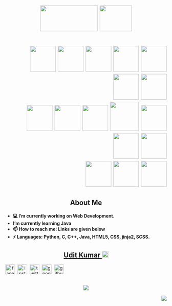 <h1 align="center">
    <img src="https://media.giphy.com/media/Jmb7pWLBRgNBDxMG8c/giphy.gif" height="80px" width="180px">
    <img src="https://media.giphy.com/media/XbUphcm4ibmSBc7md5/giphy.gif" height="80px" width="100px">
</h1>


<h1 align="right">
    <img src="https://media.giphy.com/media/UVG0BN8TOMKkPOJS6e/giphy.gif" height="80px" >
    <img src="https://media.giphy.com/media/UQJlZ2OcaCA2RLfGiZ/giphy.gif" height="80px" >
    <img src="https://media.giphy.com/media/eNAsjO55tPbgaor7ma/giphy.gif" height="80px" >
    <img src="https://media.giphy.com/media/fsEaZldNC8A1PJ3mwp/giphy.gif" height="80px" >
    <img src="https://media.giphy.com/media/2Ygy0khwewLgMSYM0t/giphy.gif" height="80px" >
    <img src="https://media.giphy.com/media/Sr8xDpMwVKOHUWDVRD/giphy.gif" height="80px" >
    <img src="https://media.giphy.com/media/lP8xu5t2DLGG045H8F/giphy.gif" height="80px" >

<br/>
    <img src="https://media.giphy.com/media/dC3EHvqJ61hNReoxMV/giphy.gif" height="80px" >
    <img src="https://media.giphy.com/media/Ri2TUcKlaOcaDBxFpY/giphy.gif" height="80px" >
    <img src="https://media.giphy.com/media/ln7z2eWriiQAllfVcn/giphy.gif" height="80px">
    <img src="https://media.giphy.com/media/KzccVmHEzmNLbc3Tv2/giphy.gif" height="90px">
    <img src="https://media.giphy.com/media/XEDIHHp3i8bVoEdxd7/giphy.gif" height="80px">
    <img src="https://media.giphy.com/media/VgGthkhUvGgOit7Y9i/giphy.gif" height="80px" >
    <img src="https://media.giphy.com/media/Y1q8LF4Fc6DoQYC3fi/giphy.gif" height="80px" >
<br/>
    <img src="https://media.giphy.com/media/kdFc8fubgS31b8DsVu/giphy.gif" height="80px">
    <img src="https://media.giphy.com/media/IdyAQJVN2kVPNUrojM/giphy.gif" height="80px">
    <img src="https://media.giphy.com/media/XAxylRMCdpbEWUAvr8/giphy.gif" height="80px">
</h1>
<h2 align="center">About Me</h2>
<h4>
    <ul>
     <li>💻 I’m currently working on Web Development.</li>
     <li>I’m currently learning Java</li>
    <li>📫 How to reach me: Links are given below</li>
    <li>⚡ Languages: Python, C, C++, Java, HTML5, CSS, jinja2, SCSS.</li>
    </ul>
</h4>



  <a href="https://github.com/uditkumar01"><h2 align="center">Udit Kumar <img src="https://image.flaticon.com/icons/svg/892/892339.svg" alt="badge" height="20" /></h2></a>
  <div style="display:flex;" align="center"><span title="facebook"><a href="https://www.facebook.com/login"><img src="https://image.flaticon.com/icons/svg/145/145802.svg" alt="facebook" height="30" /></a></span>&nbsp;&nbsp;  <span title="Instagram"><a href="https://www.instagram.com/login"><img src="https://image.flaticon.com/icons/svg/145/145805.svg" alt="instagram" height="30" /></a></span>&nbsp;&nbsp;  <span title="Twitter"><a href="https://www.twitter.com"><img src="https://image.flaticon.com/icons/svg/145/145812.svg" alt="twitter" height="30" /></a></span>&nbsp;&nbsp;  <span title="Google Plus"><a href="https://www.google.com"><img src="https://image.flaticon.com/icons/svg/145/145804.svg" alt="google plus" height="30" /></a></span>&nbsp;&nbsp;  <span title="Github Profile"><a href="https://github.com/uditkumar01?tab=repositories"><img src="https://image.flaticon.com/icons/svg/2111/2111425.svg" alt="github" height="30" /></a></div>
<br/><br/>
<div align="center"><img src="https://github-readme-stats.vercel.app/api?username=uditkumar01"></div>
 <div align="right"><br/>
<a href="https://github.com/uditkumar01"><img src="https://hits.seeyoufarm.com/api/count/incr/badge.svg?url=https%3A%2F%2Fgithub.com%2Fgjbae1212%2Fhit-counter&count_bg=%23D9CC2D&title_bg=%23555555&icon=python.svg&icon_color=%2354CDED&title=VC&edge_flat=false"/></a></div>
